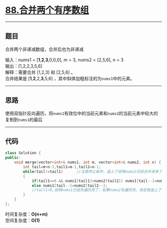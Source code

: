 # [88.合并两个有序数组](https://leetcode.cn/problems/merge-sorted-array/description/)

---

## 题目

合并两个非递减数组，合并后也为非递减

输入：nums1 = [**1**,**2**,**3**,0,0,0], m = 3, nums2 = [2,5,6], n = 3  
输出：[1,2,2,3,5,6]  
解释：需要合并 [1,2,3] 和 [2,5,6] 。  
合并结果是 [**1**,**2**,2,**3**,5,6] ，其中斜体加粗标注的为`nums1`中的元素。  

---

## 思路

使用双指针反向遍历，将`nums1`有效位中的当前元素和`nums2`的当前元素中较大的复制到`nums1`的最后

---

## 代码

```C++
class Solution {
public:
    void merge(vector<int>& nums1, int m, vector<int>& nums2, int n) {
        int tail=m+n-1,tail1=m-1,tail2=n-1;
        while(tail!=tail1)      //注意终止条件，追上了说明nums2已经合并进来了
        {
            if(tail1>=0 && nums1[tail1]>nums2[tail2]) nums1[tail--]=nums1[tail1--];
            else nums1[tail--]=nums2[tail2--];
            //tail1<0,说明nums1已经先遍历完了，如果nums2先遍历完，肯定就追上了
        }
    }
};
```

时间复杂度：**O(n+m)**  
空间复杂度：**O(1)**
